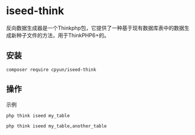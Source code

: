 # iseed-think

反向数据生成器是一个Thinkphp包，它提供了一种基于现有数据库表中的数据生成新种子文件的方法，用于ThinkPHP6+的。

## 安装

~~~
composer require cpyun/iseed-think
~~~

## 操作

示例
~~~
php think iseed my_table
~~~

~~~
php think iseed my_table,another_table
~~~

